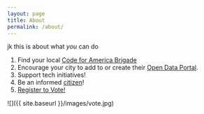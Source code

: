 ```yaml
---
layout: page
title: About
permalink: /about/
---
```


jk this is about what _you_ can do

1. Find your local [Code for America Brigade](https://brigade.codeforamerica.org/)
2. Encourage your city to add to or create their [Open Data Portal](https://www.data.gov/open-gov/). 
3. Support tech initiatives! 
4. Be an informed [citizen](https://www.newyorker.com/magazine/2016/11/07/the-case-against-democracy)!
5. [Register to Vote!](https://www.vote.org/register-to-vote/)

![]({{ site.baseurl }}/images/vote.jpg)